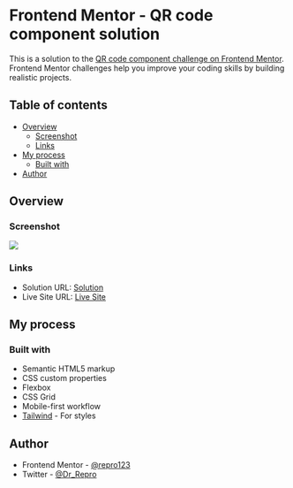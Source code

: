 # Frontend Mentor - QR code component solution

This is a solution to the [QR code component challenge on Frontend Mentor](https://www.frontendmentor.io/challenges/qr-code-component-iux_sIO_H). Frontend Mentor challenges help you improve your coding skills by building realistic projects.

## Table of contents

- [Overview](#overview)
  - [Screenshot](#screenshot)
  - [Links](#links)
- [My process](#my-process)
  - [Built with](#built-with)
- [Author](#author)

## Overview

### Screenshot

![](/images/qrcode.PNG)

### Links

- Solution URL: [Solution](https://github.com/repro123/QR-Code-Component)
- Live Site URL: [Live Site](https://repro123.github.io/QR-Code-Component/)

## My process

### Built with

- Semantic HTML5 markup
- CSS custom properties
- Flexbox
- CSS Grid
- Mobile-first workflow
- [Tailwind](https://tailwindcss.com/) - For styles

## Author

- Frontend Mentor - [@repro123](https://www.frontendmentor.io/profile/repro123)
- Twitter - [@Dr_Repro](https://x.com/Dr_Repro)
